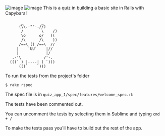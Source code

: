 ![image](https://travis-ci.org/phlco/quiz_app.png)
![image](https://www.codeship.io/projects/493496c0-f644-0130-509e-3a47acb03cbe/status)
This is a quiz in building a basic site in Rails with Capybara!

```
       _        _
      (\\.-""-.//)
       /        \    /)
       \o      o/   ((
       /\      /\    ))
      /==\ () /==\  //
     |    `UU`    |//
     |            |/
   .-'\          /'-.
  (((` ) |----| ( `)))
      (((`    `)))
```

To run the tests from the project's folder

```
$ rake rspec
```

The spec file is in `quiz_app_1/spec/features/welcome_spec.rb`

The tests have been commented out.

You can uncomment the tests by selecting them in Sublime and typing `cmd + /`

To make the tests pass you'll have to build out the rest of the app.